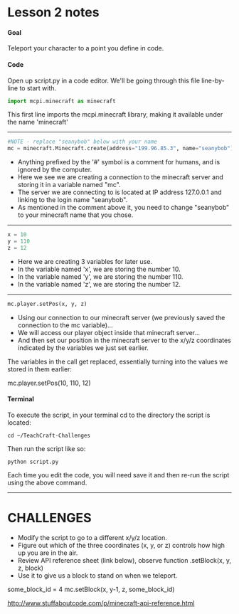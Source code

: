 # Lesson 2 notes

#### Goal
Teleport your character to a point you define in code.


#### Code 
Open up script.py in a code editor. We'll be going through this file line-by-line to start with.

```python
import mcpi.minecraft as minecraft
```
This first line imports the mcpi.minecraft library, making it available under the name 'minecraft'

-----------------

```python
#NOTE - replace "seanybob" below with your name
mc = minecraft.Minecraft.create(address="199.96.85.3", name="seanybob")
```

- Anything prefixed by the '#' symbol is a comment for humans, and is ignored by the computer.
- Here we see we are creating a connection to the minecraft server and storing it in a variable named "mc".
- The server we are connecting to is located at IP address 127.0.0.1 and linking to the login name "seanybob".
- As mentioned in the comment above it, you need to change "seanybob" to your minecraft name that you chose.

-----------------

```python
x = 10
y = 110
z = 12
```

- Here we are creating 3 variables for later use.
- In the variable named 'x', we are storing the number 10.
- In the variable named 'y', we are storing the number 110.
- In the variable named 'z', we are storing the number 12.

-----------------

```python
mc.player.setPos(x, y, z)
```

- Using our connection to our minecraft server (we previously saved the connection to the mc variable)...
- We will access our player object inside that minecraft server...
- And then set our position in the minecraft server to the x/y/z coordinates indicated by the variables we just set earlier.

The variables in the call get replaced, essentially turning into the values we stored in them earlier: 

mc.player.setPos(10, 110, 12)


#### Terminal

To execute the script, in your terminal cd to the directory the script is located:
```shell
cd ~/TeachCraft-Challenges
```

Then run the script like so:
```shell
python script.py
```

Each time you edit the code, you will need save it and then re-run the script using the above command.

----------------------

# CHALLENGES

- Modify the script to go to a different x/y/z location.
- Figure out which of the three coordinates (x, y, or z) controls how high up you are in the air.
- Review API reference sheet (link below), observe function .setBlock(x, y, z, block)
- Use it to give us a block to stand on when we teleport.

some_block_id = 4
mc.setBlock(x, y-1, z, some_block_id)

http://www.stuffaboutcode.com/p/minecraft-api-reference.html



